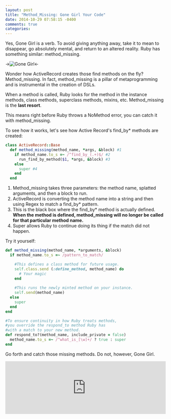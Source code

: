 ```yaml
---
layout: post
title: "Method_Missing: Gone Girl Your Code"
date: 2014-10-29 07:58:15 -0400
comments: true
categories: 
---
```


Yes, Gone Girl is a verb. To avoid giving anything away, take it to mean to disappear, go absolutely mental, and return to an altered reality. Ruby has something similar: method_missing.

->![Gone Girl](http://media.giphy.com/media/5xtDarmb4oa1Jl01uik/giphy.gif)<-

Wonder how ActiveRecord creates those find methods on the fly? Method_missing. In fact, method_missing is a pillar of metaprogramming and is instrumental in the creation of DSLs. 

When a method is called, Ruby looks for the method in the instance methods, class methods, superclass methods, mixins, etc. Method_missing is the **last resort**.

This means right before Ruby throws a NoMethod error, you can catch it with method_missing.

To see how it works, let's see how Active Record's find_by* methods are created:

```ruby
class ActiveRecord::Base
  def method_missing(method_name, *args, &block) #1
    if method_name.to_s =~ /^find_by_(.+)$/ #2
      run_find_by_method($1, *args, &block) #3
    else
      super #4
    end
  end
```

1. Method_missing takes three parameters: the method name, splatted arguments, and then a block to run.
2. ActiveRecord is converting the method name into a string and then using Regex to match a find_by* pattern.
3. This is the black box where the find_by* method is actually defined. **When the method is defined, method_missing will no longer be called for that particular method name.**
4. Super allows Ruby to continue doing its thing if the match did not happen.

Try it yourself:

```ruby
def method_missing(method_name, *arguments, &block)
  if method_name.to_s =~ /pattern_to_match/

    #This defines a class method for future usage.
    self.class.send (:define_method, method_name) do
      # Your magic
    end
    
    #This runs the newly minted method on your instance.
    self.send(method_name)
  else
    super
  end
end

#To ensure continuity in how Ruby treats methods, 
#you override the respond_to method Ruby has 
#with a match to your new method.
def respond_to?(method_name, include_private = false)
  method_name.to_s =~ /^what_is_[\w]+/ ? true : super
end
```

Go forth and catch those missing methods. Do not, however, Gone Girl.

<iframe width="100%" height="166" scrolling="no" frameborder="no" src="https://w.soundcloud.com/player/?url=https%3A//api.soundcloud.com/tracks/162832361&amp;color=ff5500&amp;auto_play=false&amp;hide_related=false&amp;show_comments=true&amp;show_user=true&amp;show_reposts=false"></iframe>